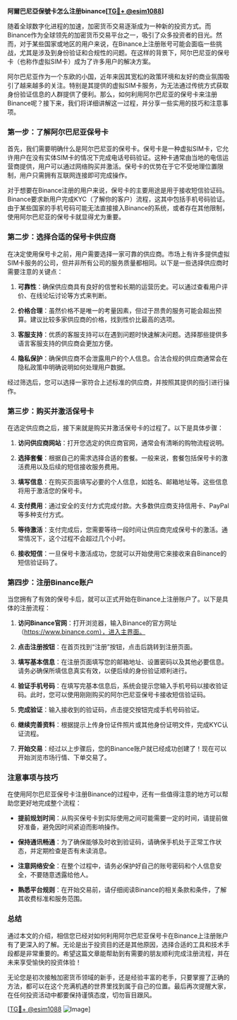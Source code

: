 **阿爾巴尼亞保號卡怎么注册binance[[TG💪+ @esim1088](https://t.me/s/esim1088)]**

随着全球数字化进程的加速，加密货币交易逐渐成为一种新的投资方式。而Binance作为全球领先的加密货币交易平台之一，吸引了众多投资者的目光。然而，对于某些国家或地区的用户来说，在Binance上注册账号可能会面临一些挑战，尤其是涉及到身份验证和合规性的问题。在这样的背景下，阿尔巴尼亚的保号卡（也称作虚拟SIM卡）成为了许多用户的解决方案。

阿尔巴尼亚作为一个东欧的小国，近年来因其宽松的政策环境和友好的商业氛围吸引了越来越多的关注。特别是其提供的虚拟SIM卡服务，为无法通过传统方式获取身份验证信息的人群提供了便利。那么，如何利用阿尔巴尼亚的保号卡来注册Binance呢？接下来，我们将详细讲解这一过程，并分享一些实用的技巧和注意事项。

### 第一步：了解阿尔巴尼亚保号卡

首先，我们需要明确什么是阿尔巴尼亚的保号卡。保号卡是一种虚拟SIM卡，它允许用户在没有实体SIM卡的情况下完成电话号码验证。这种卡通常由当地的电信运营商提供，用户可以通过网络购买并激活。保号卡的优势在于它不受地理位置限制，用户只需拥有互联网连接即可完成操作。

对于想要在Binance注册的用户来说，保号卡的主要用途是用于接收短信验证码。Binance要求新用户完成KYC（了解你的客户）流程，这其中包括手机号码验证。由于某些国家的手机号码可能无法直接接入Binance的系统，或者存在其他限制，使用阿尔巴尼亚的保号卡就显得尤为重要。

### 第二步：选择合适的保号卡供应商

在决定使用保号卡之前，用户需要选择一家可靠的供应商。市场上有许多提供虚拟SIM卡服务的公司，但并非所有公司的服务质量都相同。以下是一些选择供应商时需要注意的关键点：

1. **可靠性**：确保供应商具有良好的信誉和长期的运营历史。可以通过查看用户评价、在线论坛讨论等方式来判断。
   
2. **价格合理**：虽然价格不是唯一的考量因素，但过于昂贵的服务可能会超出预算。建议比较多家供应商的价格，找到性价比最高的选项。

3. **客服支持**：优质的客服支持可以在遇到问题时快速解决问题。选择那些提供多语言客服支持的供应商会更加方便。

4. **隐私保护**：确保供应商不会泄露用户的个人信息。合法合规的供应商通常会在隐私政策中明确说明如何处理用户数据。

经过筛选后，您可以选择一家符合上述标准的供应商，并按照其提供的指引进行操作。

### 第三步：购买并激活保号卡

在选定供应商之后，接下来就是购买并激活保号卡的过程了。以下是具体步骤：

1. **访问供应商网站**：打开您选定的供应商官网，通常会有清晰的购物流程说明。

2. **选择套餐**：根据自己的需求选择合适的套餐。一般来说，套餐包括保号卡的激活费用以及后续的短信接收服务费用。

3. **填写信息**：在购买页面填写必要的个人信息，如姓名、邮箱地址等。这些信息将用于激活您的保号卡。

4. **支付费用**：通过安全的支付方式完成付款。大多数供应商支持信用卡、PayPal等多种支付方式。

5. **等待激活**：支付完成后，您需要等待一段时间让供应商完成保号卡的激活。通常情况下，这个过程不会超过几个小时。

6. **接收短信**：一旦保号卡激活成功，您就可以开始使用它来接收来自Binance的短信验证码了。

### 第四步：注册Binance账户

当您拥有了有效的保号卡后，就可以正式开始在Binance上注册账户了。以下是具体的注册流程：

1. **访问Binance官网**：打开浏览器，输入Binance的官方网址（https://www.binance.com），进入主界面。

2. **点击注册按钮**：在首页找到“注册”按钮，点击后跳转到注册页面。

3. **填写基本信息**：在注册页面填写您的邮箱地址、设置密码以及其他必要信息。请务必确保所填信息真实有效，以便后续的身份验证顺利进行。

4. **验证手机号码**：在填写完基本信息后，系统会提示您输入手机号码以接收验证码。此时，您可以使用刚刚购买的阿尔巴尼亚保号卡接收短信验证码。

5. **完成验证**：输入接收到的验证码，点击提交按钮完成手机号码验证。

6. **继续完善资料**：根据提示上传身份证件照片或其他身份证明文件，完成KYC认证流程。

7. **开始交易**：经过以上步骤后，您的Binance账户就已经成功创建了！现在可以开始浏览市场行情、下单交易了。

### 注意事项与技巧

在使用阿尔巴尼亚保号卡注册Binance的过程中，还有一些值得注意的地方可以帮助您更好地完成整个流程：

- **提前规划时间**：从购买保号卡到实际使用之间可能需要一定的时间，请提前做好准备，避免因时间紧迫而影响操作。

- **保持通讯畅通**：为了确保能够及时收到验证码，请确保手机处于正常工作状态，并定期检查是否有未读消息。

- **注意网络安全**：在整个过程中，请务必保护好自己的账号密码和个人信息安全，不要随意透露给他人。

- **熟悉平台规则**：在开始交易前，请仔细阅读Binance的相关条款和条件，了解其收费标准和服务范围。

### 总结

通过本文的介绍，相信您已经对如何利用阿尔巴尼亚保号卡在Binance上注册账户有了更深入的了解。无论是出于投资目的还是其他原因，选择合适的工具和技术手段都是非常重要的。希望这篇文章能帮助到有需要的朋友顺利完成注册流程，并在未来享受愉快的投资体验！

无论您是初次接触加密货币领域的新手，还是经验丰富的老手，只要掌握了正确的方法，都可以在这个充满机遇的世界里找到属于自己的位置。最后再次提醒大家，在任何投资活动中都要保持谨慎态度，切勿盲目跟风。

[[TG💪+ @esim1088](https://t.me/s/esim1088) ![Image](https://i.postimg.cc/4NQfJmqS/Snipaste-2025-05-13-00-14-12.png)]